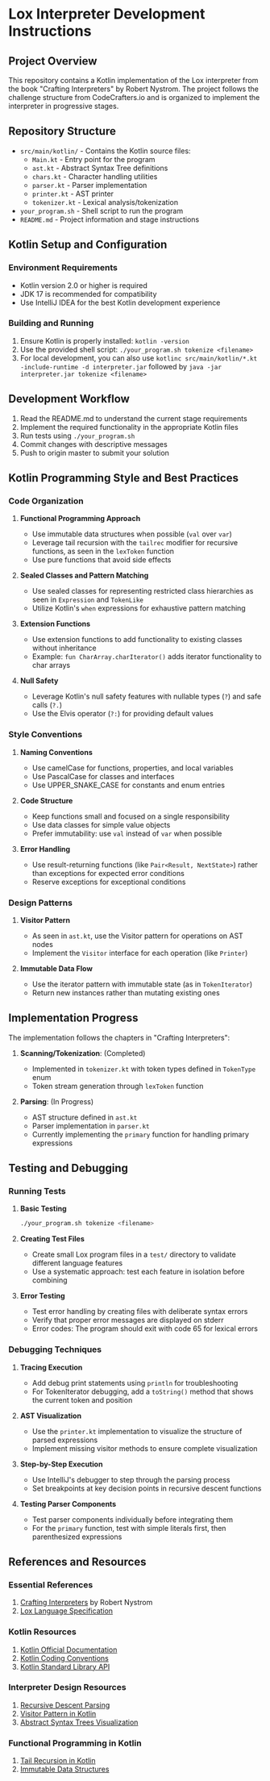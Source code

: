 # Lox Interpreter Development Instructions

## Project Overview
This repository contains a Kotlin implementation of the Lox interpreter from the book "Crafting Interpreters" by Robert Nystrom. The project follows the challenge structure from CodeCrafters.io and is organized to implement the interpreter in progressive stages.

## Repository Structure
- `src/main/kotlin/` - Contains the Kotlin source files:
  - `Main.kt` - Entry point for the program
  - `ast.kt` - Abstract Syntax Tree definitions
  - `chars.kt` - Character handling utilities
  - `parser.kt` - Parser implementation
  - `printer.kt` - AST printer
  - `tokenizer.kt` - Lexical analysis/tokenization
- `your_program.sh` - Shell script to run the program
- `README.md` - Project information and stage instructions

## Kotlin Setup and Configuration

### Environment Requirements
- Kotlin version 2.0 or higher is required
- JDK 17 is recommended for compatibility
- Use IntelliJ IDEA for the best Kotlin development experience

### Building and Running
1. Ensure Kotlin is properly installed: `kotlin -version`
2. Use the provided shell script: `./your_program.sh tokenize <filename>`
3. For local development, you can also use `kotlinc src/main/kotlin/*.kt -include-runtime -d interpreter.jar` followed by `java -jar interpreter.jar tokenize <filename>`

## Development Workflow
1. Read the README.md to understand the current stage requirements
2. Implement the required functionality in the appropriate Kotlin files
3. Run tests using `./your_program.sh`
4. Commit changes with descriptive messages
5. Push to origin master to submit your solution

## Kotlin Programming Style and Best Practices

### Code Organization

1. **Functional Programming Approach**
   - Use immutable data structures when possible (`val` over `var`)
   - Leverage tail recursion with the `tailrec` modifier for recursive functions, as seen in the `lexToken` function
   - Use pure functions that avoid side effects

2. **Sealed Classes and Pattern Matching**
   - Use sealed classes for representing restricted class hierarchies as seen in `Expression` and `TokenLike`
   - Utilize Kotlin's `when` expressions for exhaustive pattern matching

3. **Extension Functions**
   - Use extension functions to add functionality to existing classes without inheritance
   - Example: `fun CharArray.charIterator()` adds iterator functionality to char arrays

4. **Null Safety**
   - Leverage Kotlin's null safety features with nullable types (`?`) and safe calls (`?.`)
   - Use the Elvis operator (`?:`) for providing default values

### Style Conventions

1. **Naming Conventions**
   - Use camelCase for functions, properties, and local variables
   - Use PascalCase for classes and interfaces
   - Use UPPER_SNAKE_CASE for constants and enum entries

2. **Code Structure**
   - Keep functions small and focused on a single responsibility
   - Use data classes for simple value objects
   - Prefer immutability: use `val` instead of `var` when possible

3. **Error Handling**
   - Use result-returning functions (like `Pair<Result, NextState>`) rather than exceptions for expected error conditions
   - Reserve exceptions for exceptional conditions

### Design Patterns

1. **Visitor Pattern**
   - As seen in `ast.kt`, use the Visitor pattern for operations on AST nodes
   - Implement the `Visitor` interface for each operation (like `Printer`)

2. **Immutable Data Flow**
   - Use the iterator pattern with immutable state (as in `TokenIterator`) 
   - Return new instances rather than mutating existing ones

## Implementation Progress

The implementation follows the chapters in "Crafting Interpreters":

1. **Scanning/Tokenization**: (Completed)
   - Implemented in `tokenizer.kt` with token types defined in `TokenType` enum
   - Token stream generation through `lexToken` function

2. **Parsing**: (In Progress)
   - AST structure defined in `ast.kt`
   - Parser implementation in `parser.kt`
   - Currently implementing the `primary` function for handling primary expressions

## Testing and Debugging

### Running Tests

1. **Basic Testing**
   ```sh
   ./your_program.sh tokenize <filename>
   ```

2. **Creating Test Files**
   - Create small Lox program files in a `test/` directory to validate different language features
   - Use a systematic approach: test each feature in isolation before combining

3. **Error Testing**
   - Test error handling by creating files with deliberate syntax errors
   - Verify that proper error messages are displayed on stderr
   - Error codes: The program should exit with code 65 for lexical errors

### Debugging Techniques

1. **Tracing Execution**
   - Add debug print statements using `println` for troubleshooting
   - For TokenIterator debugging, add a `toString()` method that shows the current token and position

2. **AST Visualization**
   - Use the `printer.kt` implementation to visualize the structure of parsed expressions
   - Implement missing visitor methods to ensure complete visualization

3. **Step-by-Step Execution**
   - Use IntelliJ's debugger to step through the parsing process
   - Set breakpoints at key decision points in recursive descent functions

4. **Testing Parser Components**
   - Test parser components individually before integrating them
   - For the `primary` function, test with simple literals first, then parenthesized expressions

## References and Resources

### Essential References
1. [Crafting Interpreters](https://craftinginterpreters.com/) by Robert Nystrom
2. [Lox Language Specification](https://craftinginterpreters.com/the-lox-language.html)

### Kotlin Resources
1. [Kotlin Official Documentation](https://kotlinlang.org/docs/home.html)
2. [Kotlin Coding Conventions](https://kotlinlang.org/docs/coding-conventions.html)
3. [Kotlin Standard Library API](https://kotlinlang.org/api/latest/jvm/stdlib/)

### Interpreter Design Resources
1. [Recursive Descent Parsing](https://craftinginterpreters.com/parsing-expressions.html)
2. [Visitor Pattern in Kotlin](https://kotlinlang.org/docs/sealed-classes.html#sealed-classes-and-when-expression)
3. [Abstract Syntax Trees Visualization](https://astexplorer.net/)

### Functional Programming in Kotlin
1. [Tail Recursion in Kotlin](https://kotlinlang.org/docs/functions.html#tail-recursive-functions)
2. [Immutable Data Structures](https://kotlinlang.org/docs/collections-overview.html#collection-types)
